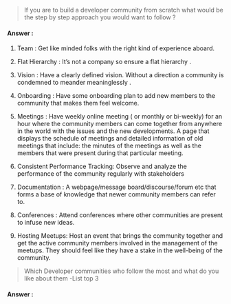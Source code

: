 > If you are to build a developer community from scratch what would be the step by step approach you would want to follow  ?
#### Answer :

1. Team : Get like minded folks with the right kind of experience aboard. 

2. Flat Hierarchy : It’s not a company so ensure a flat hierarchy .

3. Vision :  Have a clearly defined vision. Without a direction a community is condemned to meander meaninglessly .

4. Onboarding : Have some onboarding plan to add new members to the community that makes them feel welcome.
5. Meetings : Have weekly online meeting ( or monthly or bi-weekly) for an hour where the community members can come together  from anywhere in the world with the issues and the new developments. A page that displays the schedule of meetings and detailed information of old meetings that include: the minutes of the meetings as well as the members that were present during that particular meeting.  

5. Consistent Performance Tracking: Observe and analyze the performance of the community regularly with stakeholders

6. Documentation : A webpage/message board/discourse/forum etc that forms a base of knowledge that newer community members can refer to.

8. Conferences : Attend conferences where other communities are present to infuse new ideas.

9. Hosting Meetups:  Host an event that brings the community together and get  the active community members involved in the management of the meetups. They should feel like they have a stake in the well-being of the community.

> Which Developer communities who follow the most and what do you like about them -List top 3
#### Answer :
